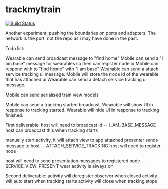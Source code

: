 # trackmytrain

[![Build Status](https://travis-ci.org/rossbeazley/trackmytrain.svg?branch=master)](https://travis-ci.org/rossbeazley/trackmytrain)


Another experiment, pushing the boundaries on ports and adapters. The network is the port, not the repo as i may have done in the past.




Todo list:

Wearable can send broadcast message to "find home"
Mobile can send a "I am base" message for wearables so then can register node id
Mobile can respond with to "find home" with "i am base"
Wearable can send a attach service tracking ui message.
Mobile will store the node id of the wearable that has attached ui
Wearable can send a detach service tracking ui message.

Mobile can send serialised train view models

Mobile can send a tracking started broadcast.
Wearable will show UI in response to tracking started.
Wearable will hide UI in response to tracking finished.



First deliverable:
host will need to broadcast id -- I_AM_BASE_MESSAGE
host can broadcast this when tracking starts

manually start activity, it will attach view to app
attached presenter sends message to host -- ATTACH_SERVICE_TRACKING
host will need to register node


host will need to send presentation messages to registered node -- SERVICE_VIEW_PRESENT
wear activity is always on






Second deliverable:
activity will deregister observer when closed
activity will auto start when tracking starts
activity will close when tracking stops
